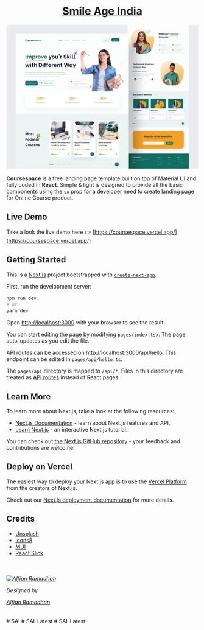 <h1 align="center">
  <a href="https://github.com/hiriski/coursespace-landing-page">
 Smile Age India
  </a>
  <br />
</h1>

![screenshot](public/images/image_processing20220419-31825-1yzr3x9.png)

**Coursespace** is a free landing page template built on top of Material UI and fully coded in **React**.
Simple & light is designed to provide all the basic components using the `sx` prop for a developer need to create landing page for Online Course product.

## Live Demo

Take a look the live demo here 👉 [https://coursespace.vercel.app/](https://coursespace.vercel.app/)

## Getting Started

This is a [Next.js](https://nextjs.org/) project bootstrapped with [`create-next-app`](https://github.com/vercel/next.js/tree/canary/packages/create-next-app).

First, run the development server:

```bash
npm run dev
# or
yarn dev
```

Open [http://localhost:3000](http://localhost:3000) with your browser to see the result.

You can start editing the page by modifying `pages/index.tsx`. The page auto-updates as you edit the file.

[API routes](https://nextjs.org/docs/api-routes/introduction) can be accessed on [http://localhost:3000/api/hello](http://localhost:3000/api/hello). This endpoint can be edited in `pages/api/hello.ts`.

The `pages/api` directory is mapped to `/api/*`. Files in this directory are treated as [API routes](https://nextjs.org/docs/api-routes/introduction) instead of React pages.

## Learn More

To learn more about Next.js, take a look at the following resources:

- [Next.js Documentation](https://nextjs.org/docs) - learn about Next.js features and API.
- [Learn Next.js](https://nextjs.org/learn) - an interactive Next.js tutorial.

You can check out [the Next.js GitHub repository](https://github.com/vercel/next.js/) - your feedback and contributions are welcome!

## Deploy on Vercel

The easiest way to deploy your Next.js app is to use the [Vercel Platform](https://vercel.com/new?utm_medium=default-template&filter=next.js&utm_source=create-next-app&utm_campaign=create-next-app-readme) from the creators of Next.js.

Check out our [Next.js deployment documentation](https://nextjs.org/docs/deployment) for more details.

## Credits

- [Unsplash](https://unsplash.com/)
- [Icons8](https://icons8.com/)
- [MUI](https://mui.com/)
- [React Slick](https://github.com/akiran/react-slick)

<h6>
  <br />
  <p>
   <a href="https://dribbble.com/naiflaramadhan"><img src="https://cdn.dribbble.com/users/5147050/avatars/normal/cd7b217b7d0cde417ef7d64ac123363d.png" alt="Alfian Ramadhan" width="52" height="52"></a>
  </p>
  <p>
  Designed by
  <p> 
  <a href="https://dribbble.com/naiflaramadhan">Alfian Ramadhan</a>
</h6>
# SAI
# SAI-Latest
# SAI-Latest
